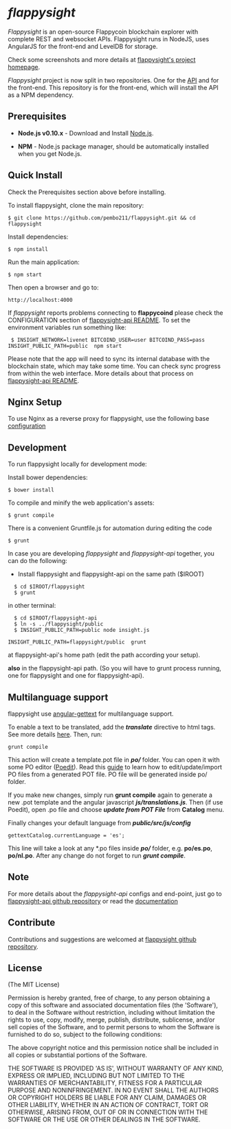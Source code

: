 # *flappysight*

*Flappysight* is an open-source Flappycoin blockchain explorer with complete REST and websocket APIs.
Flappysight runs in NodeJS, uses AngularJS for the front-end and LevelDB for storage.

Check some screenshots and more details at [flappysight's project homepage](https://github.com/pembo211/flappysight).

*Flappysight* project is now split in two repositories. One for the [API](https://github.com/pembo211/flappysight-api)
and for the front-end. This repository is for the front-end, which will install the API as a NPM dependency.


## Prerequisites

* **Node.js v0.10.x** - Download and Install [Node.js](http://www.nodejs.org/download/).

* **NPM** - Node.js package manager, should be automatically installed when you get Node.js.


## Quick Install
  Check the Prerequisites section above before installing.

  To install flappysight, clone the main repository:

    $ git clone https://github.com/pembo211/flappysight.git && cd flappysight

  Install dependencies:

    $ npm install
    
  Run the main application:

    $ npm start
    
  Then open a browser and go to:

    http://localhost:4000

  If *flappysight* reports problems connecting to **flappycoind** please check the CONFIGURATION section of 
  [flappysight-api README](https://github.com/pembo211/flappysight-api/blob/master/README.md). To set the 
  environment variables run something like:
  
     $ INSIGHT_NETWORK=livenet BITCOIND_USER=user BITCOIND_PASS=pass INSIGHT_PUBLIC_PATH=public  npm start


  Please note that the app will need to sync its internal database
  with the blockchain state, which may take some time. You can check
  sync progress from within the web interface. More details about that process
  on [flappysight-api README](https://github.com/pembo211/flappysight-api/blob/master/README.md). 
  
  
## Nginx Setup

To use Nginx as a reverse proxy for flappysight, use the following base [configuration](https://gist.github.com/matiu/bdd5e55ff0ad90b54261)


## Development

To run flappysight locally for development mode:

Install bower dependencies:

```
$ bower install
```

To compile and minify the web application's assets:

```
$ grunt compile
```

There is a convenient Gruntfile.js for automation during editing the code

```
$ grunt
```

In case you are developing *flappysight* and *flappysight-api* together, you can do the following:

* Install flappysight and flappysight-api on the same path ($IROOT)

```
  $ cd $IROOT/flappysight
  $ grunt
```

in other terminal:

```
  $ cd $IROOT/flappysight-api
  $ ln -s ../flappysight/public
  $ INSIGHT_PUBLIC_PATH=public node insight.js 
```


``` 
INSIGHT_PUBLIC_PATH=flappysight/public  grunt
```

at flappysight-api's home path (edit the path according your setup).

**also** in the flappysight-api path. (So you will have to grunt process running, one for flappysight and one for flappysight-api).


## Multilanguage support

flappysight use [angular-gettext](http://angular-gettext.rocketeer.be) for
multilanguage support. 

To enable a text to be translated, add the ***translate*** directive to html tags. See more details [here](http://angular-gettext.rocketeer.be/dev-guide/annotate/). Then, run:

```
grunt compile
```

This action will create a template.pot file in ***po/*** folder. You can open
it with some PO editor ([Poedit](http://poedit.net)). Read this [guide](http://angular-gettext.rocketeer.be/dev-guide/translate/) to learn how to edit/update/import PO files from a generated POT file. PO file will be generated inside po/ folder.

If you make new changes, simply run **grunt compile** again to generate a new .pot template and the angular javascript ***js/translations.js***. Then (if use Poedit), open .po file and choose ***update from POT File*** from **Catalog** menu.

Finally changes your default language from ***public/src/js/config*** 

```
gettextCatalog.currentLanguage = 'es';
```

This line will take a look at any *.po files inside ***po/*** folder, e.g.
**po/es.po**, **po/nl.po**. After any change do not forget to run ***grunt
compile***.


## Note

For more details about the *flappysight-api* configs and end-point, just go to [flappysight-api github repository](https://github.com/FlappyDEV/flappysight-api) or read the [documentation](https://github.com/FlappyDEV/flappysight-api/blob/master/README.md)

## Contribute

Contributions and suggestions are welcomed at [flappysight github repository](https://github.com/FlappyDEV/flappysight).


## License
(The MIT License)

Permission is hereby granted, free of charge, to any person obtaining
a copy of this software and associated documentation files (the
'Software'), to deal in the Software without restriction, including
without limitation the rights to use, copy, modify, merge, publish,
distribute, sublicense, and/or sell copies of the Software, and to
permit persons to whom the Software is furnished to do so, subject to
the following conditions:

The above copyright notice and this permission notice shall be
included in all copies or substantial portions of the Software.

THE SOFTWARE IS PROVIDED 'AS IS', WITHOUT WARRANTY OF ANY KIND,
EXPRESS OR IMPLIED, INCLUDING BUT NOT LIMITED TO THE WARRANTIES OF
MERCHANTABILITY, FITNESS FOR A PARTICULAR PURPOSE AND NONINFRINGEMENT.
IN NO EVENT SHALL THE AUTHORS OR COPYRIGHT HOLDERS BE LIABLE FOR ANY
CLAIM, DAMAGES OR OTHER LIABILITY, WHETHER IN AN ACTION OF CONTRACT,
TORT OR OTHERWISE, ARISING FROM, OUT OF OR IN CONNECTION WITH THE
SOFTWARE OR THE USE OR OTHER DEALINGS IN THE SOFTWARE.

